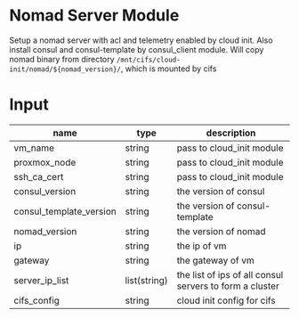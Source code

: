 # Nomad Server Module

Setup a nomad server with acl and telemetry enabled by cloud init.
Also install consul and consul-template by consul_client module.
Will copy nomad binary from directory
`/mnt/cifs/cloud-init/nomad/${nomad_version}/`, which is mounted by cifs

# Input

name | type | description
--- | --- | ---
vm_name | string | pass to cloud_init module
proxmox_node | string | pass to cloud_init module
ssh_ca_cert | string | pass to cloud_init module
consul_version | string | the version of consul
consul_template_version | string | the version of consul-template
nomad_version | string | the version of nomad
ip | string | the ip of vm
gateway | string | the gateway of vm
server_ip_list | list(string) | the list of ips of all consul servers to form a cluster
cifs_config | string | cloud init config for cifs